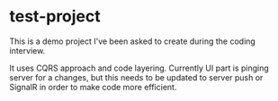 # test-project
This is a demo project I've been asked to create during the coding interview.

It uses CQRS approach and code layering. Currently UI part is pinging server for a changes, but this needs to be updated to server push or SignalR in order to make code more efficient.
